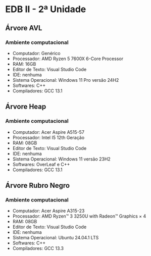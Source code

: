 # EDB II - 2ª Unidade

## Árvore AVL

### Ambiente computacional

- Computador: Genérico 
- Processador: AMD Ryzen 5 7600X 6-Core Processor 
- RAM: 16GB
- Editor de Texto: Visual Studio Code
- IDE: nenhuma
- Sistema Operacional: Windows 11 Pro versão 24H2
- Softwares: C++
- Compiladores: GCC 13.1

## Árvore Heap

### Ambiente computacional

- Computador: Acer Aspire A515-57
- Processador: Intel I5 12th Geração
- RAM: 08GB
- Editor de Texto: Visual Studio Code
- IDE: nenhuma
- Sistema Operacional: Windows 11 versão 23H2
- Softwares: OverLeaf e C++
- Compiladores: GCC 13.1

## Árvore Rubro Negro

### Ambiente computacional

- Computador: Acer Aspire A315-23
- Processador: AMD Ryzen™ 3 3250U with Radeon™ Graphics × 4
- RAM: 08GB
- Editor de Texto: Visual Studio Code
- IDE: nenhuma
- Sistema Operacional: Ubuntu 24.04.1 LTS
- Softwares: C++
- Compiladores: GCC 13.3
